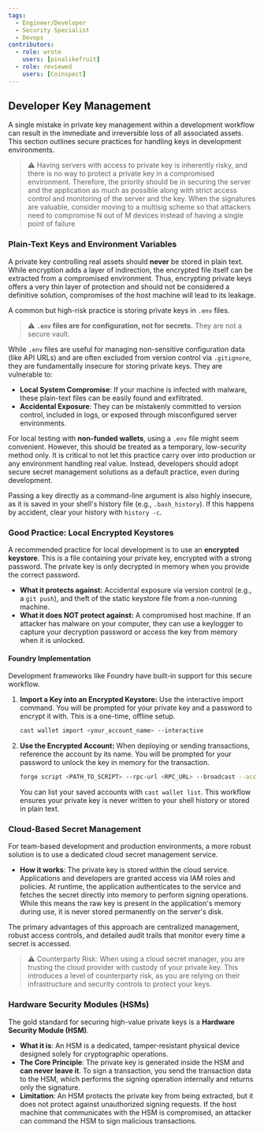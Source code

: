 ```yaml
---
tags:
  - Engineer/Developer
  - Security Specialist
  - Devops
contributors:
  - role: wrote
    users: [pinalikefruit]
  - role: reviewed
    users: [Coinspect]
---
```


## Developer Key Management

A single mistake in private key management within a development workflow can result in the immediate and irreversible loss of all associated assets. This section outlines secure practices for handling keys in development environments.

> ⚠️ Having servers with access to private key is inherently risky, and there is no way to protect a private key in a compromised environment. Therefore, the priority should be in securing the server and the application as much as possible along with strict access control and monitoring of the server and the key. When the signatures are valuable, consider moving to a multisig scheme so that attackers need to compromise N out of M devices instead of having a single point of failure

### Plain-Text Keys and Environment Variables

A private key controlling real assets should **never** be stored in plain text. While encryption adds a layer of indirection, the encrypted file itself can be extracted from a compromised environment. Thus, encrypting private keys offers a very thin layer of protection and should not be considered a definitive solution, compromises of the host machine will lead to its leakage.

A common but high-risk practice is storing private keys in `.env` files.

> ⚠️ **`.env` files are for configuration, not for secrets.** They are not a secure vault.

While `.env` files are useful for managing non-sensitive configuration data (like API URLs) and are often excluded from version control via `.gitignore`, they are fundamentally insecure for storing private keys. They are vulnerable to:

- **Local System Compromise**: If your machine is infected with malware, these plain-text files can be easily found and exfiltrated.
- **Accidental Exposure**: They can be mistakenly committed to version control, included in logs, or exposed through misconfigured server environments.

For local testing with **non-funded wallets**, using a `.env` file might seem convenient. However, this should be treated as a temporary, low-security method only. It is critical to not let this practice carry over into production or any environment handling real value. Instead, developers should adopt secure secret management solutions as a default practice, even during development.

Passing a key directly as a command-line argument is also highly insecure, as it is saved in your shell's history file (e.g., `.bash_history`). If this happens by accident, clear your history with `history -c`.

### Good Practice: Local Encrypted Keystores

A recommended practice for local development is to use an **encrypted keystore**. This is a file containing your private key, encrypted with a strong password. The private key is only decrypted in memory when you provide the correct password.

- **What it protects against:** Accidental exposure via version control (e.g., a `git push`), and theft of the static keystore file from a non-running machine.
- **What it does NOT protect against:** A compromised host machine. If an attacker has malware on your computer, they can use a keylogger to capture your decryption password or access the key from memory when it is unlocked.

#### Foundry Implementation

Development frameworks like Foundry have built-in support for this secure workflow.

1.  **Import a Key into an Encrypted Keystore:**
    Use the interactive import command. You will be prompted for your private key and a password to encrypt it with. This is a one-time, offline setup.
    ```bash
    cast wallet import <your_account_name> --interactive
    ```

2.  **Use the Encrypted Account:**
    When deploying or sending transactions, reference the account by its name. You will be prompted for your password to unlock the key in memory for the transaction.
    ```bash
    forge script <PATH_TO_SCRIPT> --rpc-url <RPC_URL> --broadcast --account <your_account_name>
    ```
    You can list your saved accounts with `cast wallet list`. This workflow ensures your private key is never written to your shell history or stored in plain text.

### Cloud-Based Secret Management

For team-based development and production environments, a more robust solution is to use a dedicated cloud secret management service.

- **How it works**: The private key is stored within the cloud service. Applications and developers are granted access via IAM roles and policies. At runtime, the application authenticates to the service and fetches the secret directly into memory to perform signing operations. While this means the raw key is present in the application's memory during use, it is never stored permanently on the server's disk. 

The primary advantages of this approach are centralized management, robust access controls, and detailed audit trails that monitor every time a secret is accessed.

> ⚠️ Counterparty Risk: When using a cloud secret manager, you are trusting the cloud provider with custody of your private key. This introduces a level of counterparty risk, as you are relying on their infrastructure and security controls to protect your keys.

### Hardware Security Modules (HSMs)

The gold standard for securing high-value private keys is a **Hardware Security Module (HSM)**.

- **What it is**: An HSM is a dedicated, tamper-resistant physical device designed solely for cryptographic operations.
- **The Core Principle**: The private key is generated inside the HSM and **can never leave it**. To sign a transaction, you send the transaction data to the HSM, which performs the signing operation internally and returns only the signature.
- **Limitation**: An HSM protects the private key from being extracted, but it does not protect against unauthorized signing requests. If the host machine that communicates with the HSM is compromised, an attacker can command the HSM to sign malicious transactions. 
